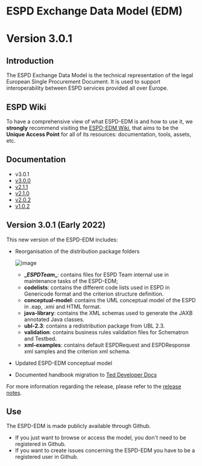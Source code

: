 # ESPD Exchange Data Model (EDM)
# Version 3.0.1

## Introduction

The ESPD Exchange Data Model is the technical representation of the legal European Single Procurement Document. It is used to support interoperability between ESPD services provided all over Europe.

## ESPD Wiki

To have a comprehensive view of what ESPD-EDM is and how to use it, we **strongly** recommend visiting the [ESPD-EDM Wiki](https://github.com/ESPD/ESPD-EDM/wiki), that aims to be the **Unique Access Point** for all of its resources: documentation, tools, assets, etc.

## Documentation

* v3.0.1
* [v3.0.0](https://docs.ted.europa.eu/ESPD-EDM/3.0.0/index.html)
* [v2.1.1](https://docs.ted.europa.eu/ESPD-EDM/2.1.1/index.html)
* [v2.1.0](https://docs.ted.europa.eu/ESPD-EDM/2.1.0/index.html)
* [v2.0.2](https://docs.ted.europa.eu/ESPD-EDM/2.0.2/index.html)
* [v1.0.2](https://docs.ted.europa.eu/ESPD-EDM/1.0.2/index.html)

## Version 3.0.1 (Early 2022)
This new version of the ESPD-EDM includes:
* Reorganisation of the distribution package folders

  ![image](https://user-images.githubusercontent.com/67598083/154528710-f29c4d2b-7a23-49e0-9cb4-7448a5056821.png)

  * **\__ESPDTeam__**: contains files for ESPD Team internal use in maintenance tasks of the ESPD-EDM;
  * **codelists**: contains the different code lists used in ESPD in Genericode format and the criterion structure definition.
  * **conceptual-model**: contains the UML conceptual model of the ESPD in .eap, .xmi and HTML format.
  * **java-library**: contains the XML schemas used to generate the JAXB annotated Java classes.
  * **ubl-2.3**: contains a redistribution package from UBL 2.3.
  * **validation**: contains business rules validation files for Schematron and Testbed.
  * **xml-examples**: contains default ESPDRequest and ESPDResponse xml samples and the criterion xml schema.
* Updated ESPD-EDM conceptual model
* Documented handbook migration to [Ted Developer Docs](https://docs.ted.europa.eu/home/index.html)

For more information regarding the release, please refer to the [release notes](https://docs.ted.europa.eu/ESPD-EDM/3.0.1/release_notes.html).

## Use
The ESPD-EDM is made publicly available through Github. 
* If you just want to browse or access the model, you don't need to be registered in Github.
* If you want to create issues concerning the ESPD-EDM you have to be a registered user in Github.
